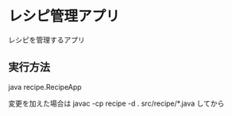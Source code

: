 # レシピ管理アプリ

レシピを管理するアプリ

## 実行方法
java recipe.RecipeApp

変更を加えた場合は
javac -cp recipe -d . src/recipe/*.java
してから

